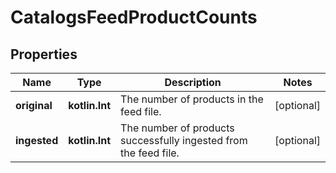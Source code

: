 
# CatalogsFeedProductCounts

## Properties
Name | Type | Description | Notes
------------ | ------------- | ------------- | -------------
**original** | **kotlin.Int** | The number of products in the feed file. |  [optional]
**ingested** | **kotlin.Int** | The number of products successfully ingested from the feed file. |  [optional]



